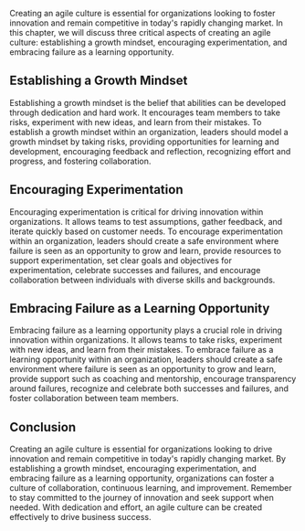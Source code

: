 
Creating an agile culture is essential for organizations looking to foster innovation and remain competitive in today's rapidly changing market. In this chapter, we will discuss three critical aspects of creating an agile culture: establishing a growth mindset, encouraging experimentation, and embracing failure as a learning opportunity.

Establishing a Growth Mindset
-----------------------------

Establishing a growth mindset is the belief that abilities can be developed through dedication and hard work. It encourages team members to take risks, experiment with new ideas, and learn from their mistakes. To establish a growth mindset within an organization, leaders should model a growth mindset by taking risks, providing opportunities for learning and development, encouraging feedback and reflection, recognizing effort and progress, and fostering collaboration.

Encouraging Experimentation
---------------------------

Encouraging experimentation is critical for driving innovation within organizations. It allows teams to test assumptions, gather feedback, and iterate quickly based on customer needs. To encourage experimentation within an organization, leaders should create a safe environment where failure is seen as an opportunity to grow and learn, provide resources to support experimentation, set clear goals and objectives for experimentation, celebrate successes and failures, and encourage collaboration between individuals with diverse skills and backgrounds.

Embracing Failure as a Learning Opportunity
-------------------------------------------

Embracing failure as a learning opportunity plays a crucial role in driving innovation within organizations. It allows teams to take risks, experiment with new ideas, and learn from their mistakes. To embrace failure as a learning opportunity within an organization, leaders should create a safe environment where failure is seen as an opportunity to grow and learn, provide support such as coaching and mentorship, encourage transparency around failures, recognize and celebrate both successes and failures, and foster collaboration between team members.

Conclusion
----------

Creating an agile culture is essential for organizations looking to drive innovation and remain competitive in today's rapidly changing market. By establishing a growth mindset, encouraging experimentation, and embracing failure as a learning opportunity, organizations can foster a culture of collaboration, continuous learning, and improvement. Remember to stay committed to the journey of innovation and seek support when needed. With dedication and effort, an agile culture can be created effectively to drive business success.
